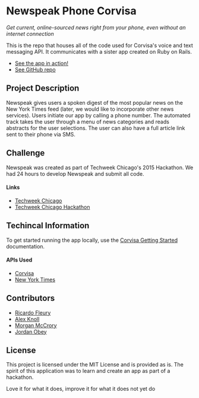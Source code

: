 # Newspeak Phone Corvisa
*Get current, online-sourced news right from your phone, even without an internet connection*

This is the repo that houses all of the code used for Corvisa's voice and text messaging API.  It communicates with a sister app created on Ruby on Rails.

* [See the app in action!](https://getnewspeak.herokuapp.com)
* [See GitHub repo](https://github.com/alexandergknoll/newspeak-rails)

## Project Description
Newspeak gives users a spoken digest of the most popular news on the New York Times feed (later, we would like to incorporate other news services).  Users initiate our app by calling a phone number.  The automated track takes the user through a menu of news categories and reads abstracts for the user selections.  The user can also have a full article link sent to their phone via SMS.

## Challenge
Newspeak was created as part of Techweek Chicago's 2015 Hackathon.  We had 24 hours to develop Newspeak and submit all code.

#### Links
* [Techweek Chicago](http://techweek.com/chicago/)
* [Techweek Chicago Hackathon](http://techweek.com/event/chicago-hackathon/)

## Techincal Information
To get started running the app locally, use the [Corvisa Getting Started](https://developers.corvisa.com/documentation/getting-started/) documentation.

#### APIs Used
* [Corvisa](https://developers.corvisa.com/)
* [New York Times](http://developer.nytimes.com/docs)


## Contributors
* [Ricardo Fleury](http://www.linkedin.com/in/ricardofleury)
* [Alex Knoll](http://www.linkedin.com/in/alexandergknoll)
* [Morgan McCrory](http://www.linkedin.com/in/morganmccrory)
* [Jordan Obey](https://www.linkedin.com/pub/jordan-obey/8a/6a6/a8b)

## License
This project is licensed under the MIT License and is provided as is.  The spirit of this application was to learn and create an app as part of a hackathon.  

Love it for what it does, improve it for what it does not yet do

